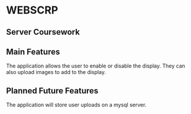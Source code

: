 # WEBSCRP
## Server Coursework

## Main Features
The application allows the user to enable or disable the display.
They can also upload images to add to the display.


## Planned Future Features
The application will store user uploads on a mysql server.
